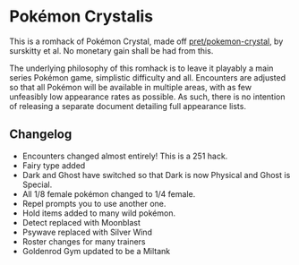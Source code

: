# Pokémon Crystalis

This is a romhack of Pok&eacute;mon Crystal, made off [pret/pokemon-crystal](https://github.com/pret/pokecrystal), by surskitty et al. No monetary gain shall be had from this.

The underlying philosophy of this romhack is to leave it playably a main series Pok&eacute;mon game, simplistic difficulty and all.  Encounters are adjusted so that all Pok&eacute;mon will be available in multiple areas, with as few unfeasibly low appearance rates as possible.  As such, there is no intention of releasing a separate document detailing full appearance lists.

## Changelog
- Encounters changed almost entirely!  This is a 251 hack.
- Fairy type added
- Dark and Ghost have switched so that Dark is now Physical and Ghost is Special.
- All 1/8 female pok&eacute;mon changed to 1/4 female.
- Repel prompts you to use another one.
- Hold items added to many wild pok&eacute;mon.
- Detect replaced with Moonblast
- Psywave replaced with Silver Wind
- Roster changes for many trainers
- Goldenrod Gym updated to be a Miltank
